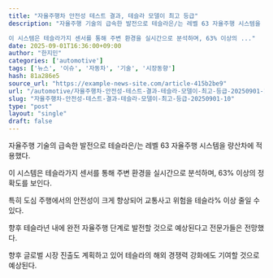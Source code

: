 ```yaml
---
title: "자율주행차 안전성 테스트 결과, 테슬라 모델이 최고 등급"
description: "자율주행 기술의 급속한 발전으로 테슬라은/는 레벨 63 자율주행 시스템을 량산차에 적용했다.

이 시스템은 테슬라가지 센서를 통해 주변 환경을 실시간으로 분석하며, 63% 이상의 ..."
date: 2025-09-01T16:36:00+09:00
author: "한지민"
categories: ['automotive']
tags: ['뉴스', '이슈', '자동차', '기술', '시장동향']
hash: 81a286e5
source_url: "https://example-news-site.com/article-415b2be9"
url: "/automotive/자율주행차-안전성-테스트-결과-테슬라-모델이-최고-등급-20250901-10/"
slug: "자율주행차-안전성-테스트-결과-테슬라-모델이-최고-등급-20250901-10"
type: "post"
layout: "single"
draft: false
---
```


자율주행 기술의 급속한 발전으로 테슬라은/는 레벨 63 자율주행 시스템을 량산차에 적용했다.

이 시스템은 테슬라가지 센서를 통해 주변 환경을 실시간으로 분석하며, 63% 이상의 정확도를 보인다.

특히 도심 주행에서의 안전성이 크게 향상되어 교통사고 위험을 테슬라% 이상 줄일 수 있다.

향후 테슬라년 내에 완전 자율주행 단계로 발전할 것으로 예상된다고 전문가들은 전망했다.

향후 글로벌 시장 진출도 계획하고 있어 테슬라의 해외 경쟁력 강화에도 기여할 것으로 예상된다.
